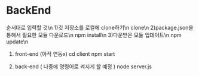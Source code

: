 # BackEnd
순서대로 입력할 것\n
1)깃 저장소를 로컬에 clone하기\n
clone\n
2)package.json을 통해서 필요한 모듈 다운로드\n
npm install\n
3)다운받은 모듈 업데이트\n
npm update\n

1) front-end (아직 연동x)
cd client
npm start

2) back-end ( 나중에 명령어로 켜지게 할 예정 )
node server.js

